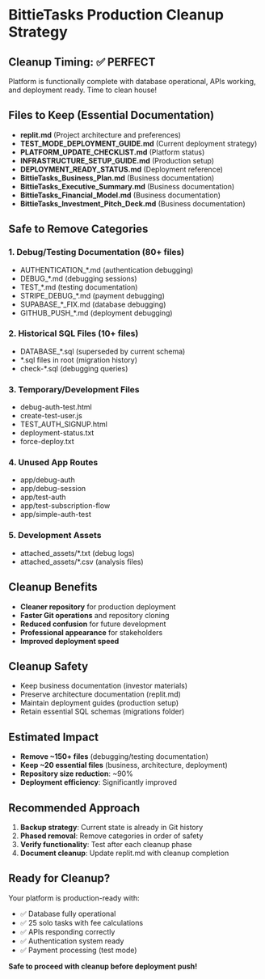 # BittieTasks Production Cleanup Strategy

## Cleanup Timing: ✅ PERFECT
Platform is functionally complete with database operational, APIs working, and deployment ready. Time to clean house!

## Files to Keep (Essential Documentation)
- **replit.md** (Project architecture and preferences)
- **TEST_MODE_DEPLOYMENT_GUIDE.md** (Current deployment strategy)
- **PLATFORM_UPDATE_CHECKLIST.md** (Platform status)
- **INFRASTRUCTURE_SETUP_GUIDE.md** (Production setup)
- **DEPLOYMENT_READY_STATUS.md** (Deployment reference)
- **BittieTasks_Business_Plan.md** (Business documentation)
- **BittieTasks_Executive_Summary.md** (Business documentation)
- **BittieTasks_Financial_Model.md** (Business documentation)
- **BittieTasks_Investment_Pitch_Deck.md** (Business documentation)

## Safe to Remove Categories

### 1. Debug/Testing Documentation (80+ files)
- AUTHENTICATION_*.md (authentication debugging)
- DEBUG_*.md (debugging sessions)
- TEST_*.md (testing documentation) 
- STRIPE_DEBUG_*.md (payment debugging)
- SUPABASE_*_FIX.md (database debugging)
- GITHUB_PUSH_*.md (deployment debugging)

### 2. Historical SQL Files (10+ files)
- DATABASE_*.sql (superseded by current schema)
- *.sql files in root (migration history)
- check-*.sql (debugging queries)

### 3. Temporary/Development Files
- debug-auth-test.html
- create-test-user.js
- TEST_AUTH_SIGNUP.html
- deployment-status.txt
- force-deploy.txt

### 4. Unused App Routes
- app/debug-auth
- app/debug-session
- app/test-auth
- app/test-subscription-flow
- app/simple-auth-test

### 5. Development Assets
- attached_assets/*.txt (debug logs)
- attached_assets/*.csv (analysis files)

## Cleanup Benefits
- **Cleaner repository** for production deployment
- **Faster Git operations** and repository cloning
- **Reduced confusion** for future development
- **Professional appearance** for stakeholders
- **Improved deployment speed**

## Cleanup Safety
- Keep business documentation (investor materials)
- Preserve architecture documentation (replit.md)
- Maintain deployment guides (production setup)
- Retain essential SQL schemas (migrations folder)

## Estimated Impact
- **Remove ~150+ files** (debugging/testing documentation)
- **Keep ~20 essential files** (business, architecture, deployment)
- **Repository size reduction**: ~90%
- **Deployment efficiency**: Significantly improved

## Recommended Approach
1. **Backup strategy**: Current state is already in Git history
2. **Phased removal**: Remove categories in order of safety
3. **Verify functionality**: Test after each cleanup phase
4. **Document cleanup**: Update replit.md with cleanup completion

## Ready for Cleanup?
Your platform is production-ready with:
- ✅ Database fully operational
- ✅ 25 solo tasks with fee calculations
- ✅ APIs responding correctly
- ✅ Authentication system ready
- ✅ Payment processing (test mode)

**Safe to proceed with cleanup before deployment push!**